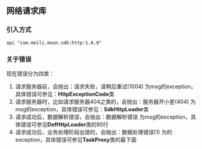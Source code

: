 ## 网络请求库

### 引入方式

    api "com.meili.moon.sdk:http:1.6.0"


### 关于错误

现在错误分为四类：
1. 请求服务器前，会抛出：请求失败，请稍后重试(1004) 为msg的exception。具体错误可参见：**HttpExceptionCode**类
2. 请求服务器时，比如请求服务器404之类的，会抛出：服务器开小差(404)  为msg的exception，具体错误可参见：**SdkHttpLoader**类
3. 请求成功后，数据解析错误，会抛出：数据解析错误 为msg的exception，具体错误可参见**DefHttpLoader**类的95行
4. 请求成功后，业务处理阶段出错的，会抛出：数据处理错误(1) 为的exception，具体错误可参见**TaskProxy**类的最下面